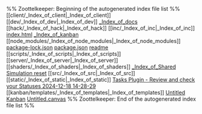%% Zoottelkeeper: Beginning of the autogenerated index file list  %%
 [[client/_Index_of_client|_Index_of_client]]
 [[dev/_Index_of_dev|_Index_of_dev]]
 [\_Index\_of\_docs](docs/_Index_of_docs.md)
 [[hack/_Index_of_hack|_Index_of_hack]]
 [[inc/_Index_of_inc|_Index_of_inc]]
 [index.html](index.html)
 [\_Index\_of\_kanban](kanban/_Index_of_kanban.md)
 [[node_modules/_Index_of_node_modules|_Index_of_node_modules]]
 [package-lock.json](package-lock.json)
 [package.json](package.json)
 [readme](readme.md)
 [[scripts/_Index_of_scripts|_Index_of_scripts]]
 [[server/_Index_of_server|_Index_of_server]]
 [[shaders/_Index_of_shaders|_Index_of_shaders]]
 [\_Index\_of\_Shared](docs/Shared/_Index_of_Shared.md)
 [Simulation reset](kanban/tasks/Simulation%20reset.md)
 [[src/_Index_of_src|_Index_of_src]]
 [[static/_Index_of_static|_Index_of_static]]
 [Tasks Plugin - Review and check your Statuses 2024-12-18 14-28-29](Tasks%20Plugin%20-%20Review%20and%20check%20your%20Statuses%202024-12-18%2014-28-29.md)
 [[kanban/templates/_Index_of_templates|_Index_of_templates]]
 [Untitled Kanban](Untitled%20Kanban.md)
 [Untitled.canvas](Untitled.canvas)
%% Zoottelkeeper: End of the autogenerated index file list  %%

